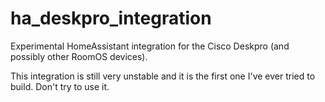 # ha_deskpro_integration
Experimental HomeAssistant integration for the Cisco Deskpro (and possibly other RoomOS devices).

This integration is still very unstable and it is the first one I've ever tried to build. 
Don't try to use it.
